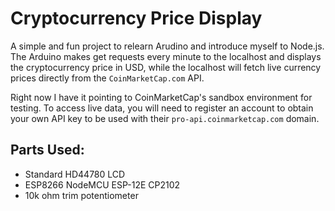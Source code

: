 # Cryptocurrency Price Display

A simple and fun project to relearn Arudino and introduce myself to Node.js. The Arduino makes get requests every minute to the localhost and displays the cryptocurrency price in USD, while the localhost will fetch live currency prices directly from the <code>CoinMarketCap.com</code> API.

Right now I have it pointing to CoinMarketCap's sandbox environment for testing. To access live data, you will need to register an account to obtain your own API key to be used with their <code>pro-api.coinmarketcap.com</code> domain.

## Parts Used:
- Standard HD44780 LCD
- ESP8266 NodeMCU ESP-12E CP2102
- 10k ohm trim potentiometer
